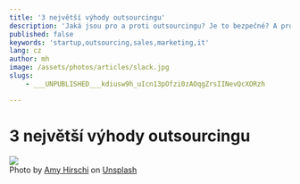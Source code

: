 ```yaml
---
title: '3 největší výhody outsourcingu'
description: 'Jaká jsou pro a proti outsourcingu? Je to bezpečné? A proč se vlastně o outsourcing zajímat?'
published: false
keywords: 'startup,outsourcing,sales,marketing,it'
lang: cz
author: mh
image: /assets/photos/articles/slack.jpg
slugs:
    - ___UNPUBLISHED___kdiusw9h_uIcn13pOfzi0zAOqgZrsIINevQcXORzh

---
```

# 3 největší výhody outsourcingu

<div class="img-box-right">
    <img src="/assets/photos/articles/slack.jpg" />
    <br />
    <span class="img-caption">Photo by <a href="https://unsplash.com/@amyhirschi?utm_source=unsplash&amp;utm_medium=referral&amp;utm_content=creditCopyText">Amy Hirschi</a> on <a href="https://unsplash.com/s/photos/meeting?utm_source=unsplash&amp;utm_medium=referral&amp;utm_content=creditCopyText">Unsplash</a></>
</div>

